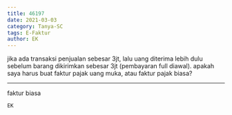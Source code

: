 ```yaml
---
title: 46197
date: 2021-03-03
category: Tanya-SC
tags: E-Faktur
author: EK
---
```


jika ada transaksi penjualan sebesar 3jt, lalu uang diterima lebih dulu sebelum barang dikirimkan sebesar 3jt (pembayaran full diawal). apakah saya harus buat faktur pajak uang muka, atau faktur pajak biasa?

---

faktur biasa

`EK`
